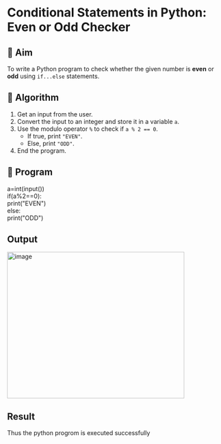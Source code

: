 # Conditional Statements in Python: Even or Odd Checker

## 🎯 Aim
To write a Python program to check whether the given number is **even** or **odd** using `if...else` statements.

## 🧠 Algorithm
1. Get an input from the user.
2. Convert the input to an integer and store it in a variable `a`.
3. Use the modulo operator `%` to check if `a % 2 == 0`.
   - If true, print `"EVEN"`.
   - Else, print `"ODD"`.
4. End the program.

## 🧾 Program
a=int(input()) <br />
if(a%2==0):<br />
    print("EVEN")<br />
else:<br />
    print("ODD")
## Output
<img width="414" height="342" alt="image" src="https://github.com/user-attachments/assets/27935eec-6942-4d1c-bc9f-cc42ac5c9ee5" />


## Result
Thus the python progrom is executed successfully
